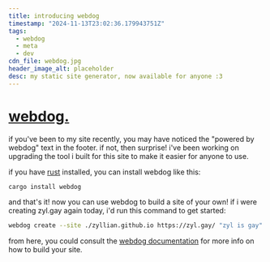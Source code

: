 ```yaml
---
title: introducing webdog
timestamp: "2024-11-13T23:02:36.179943751Z"
tags:
  - webdog
  - meta
  - dev
cdn_file: webdog.jpg
header_image_alt: placeholder
desc: my static site generator, now available for anyone :3
---
```


# [webdog.](https://webdog.zyl.gay)

if you've been to my site recently, you may have noticed the "powered by webdog" text in the footer. if not, then surprise! i've been working on upgrading the tool i built for this site to make it easier for anyone to use.

if you have [rust](https://rust-lang.org) installed, you can install webdog like this:

```sh
cargo install webdog
```

and that's it! now you can use webdog to build a site of your own! if i were creating zyl.gay again today, i'd run this command to get started:

```sh
webdog create --site ./zyllian.github.io https://zyl.gay/ "zyl is gay" --cdn-url https://i.zyl.gay/
```

from here, you could consult the [webdog documentation](https://webdog.zyl.gay/docs/) for more info on how to build your site.
